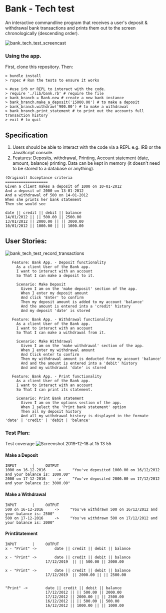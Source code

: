 Bank - Tech test
=================
An interactive commandline program that receives a user's deposit & withdrawal bank transactions and prints them out to the screen chronologically (descending order).

![bank_tech_test_screencast](https://user-images.githubusercontent.com/33905131/71269875-37435b00-2348-11ea-929e-632028bf099a.gif)


### Using the app.
First, clone this repository. Then:

```
> bundle install
> rspec # Run the tests to ensure it works

> #use irb or REPL to interact with the code.
> require './lib/bank.rb' # require the file
> bank_branch = Bank.new # create a new bank instance
> bank_branch.make_a_deposit('15000.00') # to make a deposit
> bank_branch.withdraw('900.00') # to make a withdrawal
> bank_branch.print_statement # to print out the accounts full transaction history
> exit # to quit
```

## Specification
1. Users should be able to interact with the code via a REPL e.g. IRB or the JavaScript console.
2. Features: Deposits, withdrawal, Printing, Account statement (date, amount, balance) printing. Data can be kept in memory (it doesn't need to be stored to a database or anything).

```
(Original) Acceptance criteria
===================
Given a client makes a deposit of 1000 on 10-01-2012
And a deposit of 2000 on 13-01-2012
And a withdrawal of 500 on 14-01-2012
When she prints her bank statement
Then she would see

date || credit || debit || balance
14/01/2012 || || 500.00 || 2500.00
13/01/2012 || 2000.00 || || 3000.00
10/01/2012 || 1000.00 || || 1000.00
```

## User Stories:

![bank_tech_test_record_transactions](https://user-images.githubusercontent.com/33905131/71020971-3d8dc900-20f5-11ea-86bd-8477c457fd7d.gif)


```
   Feature: Bank App. - Deposit functionality
     As a client User of the Bank app.
     I want to interact with an account
     So That I can make a deposit to it.

     Scenario: Make Deposit
       Given I am on the 'make deposit' section of the app.
       When I enter my deposit amount
       And click 'Enter' to confirm
       Then my deposit amount is added to my account 'balance'
       And the amount is entered into a 'credit' history
       And my deposit 'date' is stored

   Feature: Bank App. - Withdrawal functionality
     As a client User of the Bank app.
     I want to interact with an account
     So That I can make a withdrawal from it.

     Scenario: Make Withdrawal
       Given I am on the 'make withdrawal' section of the app.
       When I enter my withdrawal amount
       And Click enter to confirm
       Then my withdrawal amount is deducted from my account 'balance'
       And and the amount is entered into a 'debit' history
       And and my withdrawal 'date' is stored

   Feature: Bank App. - Print functionality
     As a client User of the Bank app.
     I want to interact with an account
     So That I can print its statement.

     Scenario: Print Bank statement
       Given I am on the options section of the app.
       When I select the 'Print bank statement' option
       Then all my deposit history
       And all my withdrawal history is displayed in the formate 'date' | 'credit' | 'debit | 'balance'
```

### Test Plan:
Test coverage
![Screenshot 2019-12-18 at 15 13 55](https://user-images.githubusercontent.com/33905131/71098093-0973e000-21a9-11ea-94fd-9486427fb797.png)

#### Make a Deposit
```
INPUT       |     OUTPUT
1000 on 16-12-2016     ->     "You've deposited 1000.00 on 16/12/2012 and your balance is: 1000.00"
2000 on 17-12-2016     ->     "You've deposited 2000.00 on 17/12/2012 and your balance is: 3000.00"
```

#### Make a Withdrawal
```
INPUT       |     OUTPUT
500 on 16-12-2016     ->     "You've withdrawn 500 on 16/12/2012 and your balance is: 2500"
500 on 17-12-2016     ->     "You've withdrawn 500 on 17/12/2012 and your balance is: 2000"
```

#### PrintStatement
```
INPUT       |     OUTPUT
x - "Print" ->        date || credit || debit || balance

x - "Print" ->        date || credit || debit || balance
                  17/12/2019  || || 500.00 || 2000.00

x - "Print" ->        date || credit || debit || balance
                  17/12/2019  || 2000.00 || || 2500.00


"Print" ->        date || credit || debit || balance
                  17/12/2012 || || 500.00 || 2000.00
                  17/12/2012 || 2000.00 || || 2500.00            
                  16/12/2012 || || 500.00 || 500.00            
                  16/12/2012 || 1000.00 || || 1000.00
```
